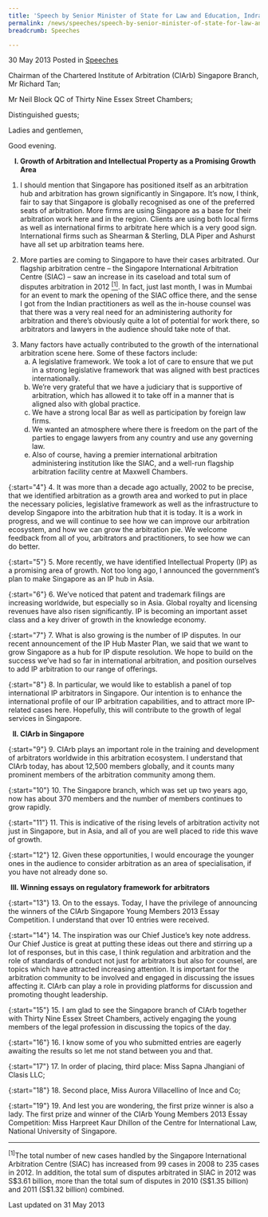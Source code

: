 ```yaml
---
title: 'Speech by Senior Minister of State for Law and Education, Indranee Rajah at the Chartered Institute of Arbitrators (Singapore) Evening Event'
permalink: /news/speeches/speech-by-senior-minister-of-state-for-law-and-education--indran
breadcrumb: Speeches

---
```



30 May 2013 Posted in [Speeches](/news/speeches)

Chairman of the Chartered Institute of Arbitration (CIArb) Singapore Branch, Mr Richard Tan;

Mr Neil Block QC of Thirty Nine Essex Street Chambers;

Distinguished guests;

Ladies and gentlemen,

Good evening.

<ol style="list-style-type: upper-roman; font-weight:bold;">
<li> Growth of Arbitration and Intellectual Property as a Promising Growth Area</li>
</ol>


1. I should mention that Singapore has positioned itself as an arbitration hub and arbitration has grown significantly in Singapore. It’s now, I think, fair to say that Singapore is globally recognised as one of the preferred seats of arbitration. More firms are using Singapore as a base for their arbitration work here and in the region. Clients are using both local firms as well as international firms to arbitrate here which is a very good sign. International firms such as Shearman & Sterling, DLA Piper and Ashurst have all set up arbitration teams here.  

2. More parties are coming to Singapore to have their cases arbitrated. Our flagship arbitration centre – the Singapore International Arbitration Centre (SIAC) – saw an increase in its caseload and total sum of disputes arbitration in 2012 <a href="#fn1"><sup>[1]</sup></a>. In fact, just last month, I was in Mumbai for an event to mark the opening of the SIAC office there, and the sense I got from the Indian practitioners as well as the in-house counsel was that there was a very real need for an administering authority for arbitration and there’s obviously quite a lot of potential for work there, so arbitrators and lawyers in the audience should take note of that.

<ol start="3">
<li>Many factors have actually contributed to the growth of the international arbitration scene here. Some of these factors include:

<ol style="list-style-type: lower-alpha">

<li>A legislative framework. We took a lot of care to ensure that we put in a strong legislative framework that was aligned with best practices internationally. </li>

<li> We’re very grateful that we have a judiciary that is supportive of arbitration, which has allowed it to take off in a manner that is aligned also with global practice. </li>

<li>We have a strong local Bar as well as participation by foreign law firms. </li>

<li>We wanted an atmosphere where there is freedom on the part of the parties to engage lawyers from any country and use any governing law. </li>

<li>Also of course, having a premier international arbitration administering institution like the SIAC, and a well-run flagship arbitration facility centre at Maxwell Chambers. </li>


</ol>


</li>
</ol>

{:start="4"}
4. It was more than a decade ago actually, 2002 to be precise, that we identified arbitration as a growth area and worked to put in place the necessary policies, legislative framework as well as the infrastructure to develop Singapore into the arbitration hub that it is today. It is a work in progress, and we will continue to see how we can improve our arbitration ecosystem, and how we can grow the arbitration pie. We welcome feedback from all of you, arbitrators and practitioners, to see how we can do better.

{:start="5"}
5. More recently, we have identified Intellectual Property (IP) as a promising area of growth. Not too long ago, I announced the government’s plan to make Singapore as an IP hub in Asia.

{:start="6"}
6. We’ve noticed that patent and trademark filings are increasing worldwide, but especially so in Asia. Global royalty and licensing revenues have also risen significantly. IP is becoming an important asset class and a key driver of growth in the knowledge economy.

{:start="7"}
7. What is also growing is the number of IP disputes. In our recent announcement of the IP Hub Master Plan, we said that we want to grow Singapore as a hub for IP dispute resolution. We hope to build on the success we’ve had so far in international arbitration, and position ourselves to add IP arbitration to our range of offerings.  

{:start="8"}
8. In particular, we would like to establish a panel of top international IP arbitrators in Singapore. Our intention is to enhance the international profile of our IP arbitration capabilities, and to attract more IP-related cases here. Hopefully, this will contribute to the growth of legal services in Singapore.


<ol start="2" style="list-style-type: upper-roman; font-weight:bold;">
<li> CIArb in Singapore
</li>
</ol>

{:start="9"}
9. CIArb plays an important role in the training and development of arbitrators worldwide in this arbitration ecosystem. I understand that CIArb today, has about 12,500 members globally, and it counts many prominent members of the arbitration community among them.

{:start="10"}
10. The Singapore branch, which was set up two years ago, now has about 370 members and the number of members continues to grow rapidly.

{:start="11"}
11. This is indicative of the rising levels of arbitration activity not just in Singapore, but in Asia, and all of you are well placed to ride this wave of growth.   

{:start="12"}
12. Given these opportunities, I would encourage the younger ones in the audience to consider arbitration as an area of specialisation, if you have not already done so.   

<ol start="3" style="list-style-type: upper-roman; font-weight:bold;">
<li>  Winning essays on regulatory framework for arbitrators
</li>
</ol>

{:start="13"}
13. On to the essays. Today, I have the privilege of announcing the winners of the CIArb Singapore Young Members 2013 Essay Competition. I understand that over 10 entries were received.

{:start="14"}
14. The inspiration was our Chief Justice’s key note address. Our Chief Justice is great at putting these ideas out there and stirring up a lot of responses, but in this case, I think regulation and arbitration and the role of standards of conduct not just for arbitrators but also for counsel, are topics which have attracted increasing attention. It is important for the arbitration community to be involved and engaged in discussing the issues affecting it. CIArb can play a role in providing platforms for discussion and promoting thought leadership.

{:start="15"}
15. I am glad to see the Singapore branch of CIArb together with Thirty Nine Essex Street Chambers, actively engaging the young members of the legal profession in discussing the topics of the day.

{:start="16"}
16. I know some of you who submitted entries are eagerly awaiting the results so let me not stand between you and that.

{:start="17"}
17. In order of placing, third place: Miss Sapna Jhangiani of Clasis LLC;

{:start="18"}
18. Second place, Miss Aurora Villacellino of Ince and Co;

{:start="19"}
19. And lest you are wondering, the first prize winner is also a lady. The first prize and winner of the CIArb Young Members 2013 Essay Competition: Miss Harpreet Kaur Dhillon of the Centre for International Law, National University of Singapore.

---
<p id="fn1"><sup>[1]</sup>The total number of new cases handled by the Singapore International Arbitration Centre (SIAC) has increased from 99 cases in 2008 to 235 cases in 2012.  In addition, the total sum of disputes arbitrated in SIAC in 2012 was S$3.61 billion, more than the total sum of disputes in 2010 (S$1.35 billion) and 2011 (S$1.32 billion) combined.</p>


<p class="right-side-updated">Last updated on 31 May 2013</p> 
